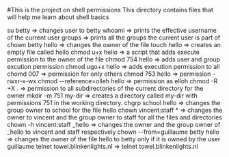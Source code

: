 #This is the project on shell permissions
This directory contains files that will help me learn about shell basics

su betty => changes user to betty
whoami =>  prints the effective username of the current user
groups => prints all the groups the current user is part of
chown betty hello => changes the owner of the file
touch hello => creates an empty file called hello
chmod u+x hello => a script that adds execute permission to the owner of the file
chmod 754 hello => adds user and group excution permission
chmod ugo+x hello => adds execution permission to all
chomd 007 => permission for only others
chmod 753 hello => permission -rwxr-x-wx 
chmod --reference=olleh hello => permission as elloh
chmod -R +X . => permission to all subdirectories of the current directory for the owner
mkdir -m 751 my-dir => creates a directory called my-dir with permissions 751 in the working directory.
chgrp school hello => changes the group owner to school for the file hello
chown vincent:staff * => changes the owner to vincent and the group owner to staff for all the files and directories
chown -h vincent:staff _hello => changes the owner and the group owner of _hello to vincent and staff respectively
chown --from=guillaume betty hello =>  changes the owner of the file hello to betty only if it is owned by the user guillaume
telnet towel.blinkenlights.nl => telnet towel.blinkenlights.nl
